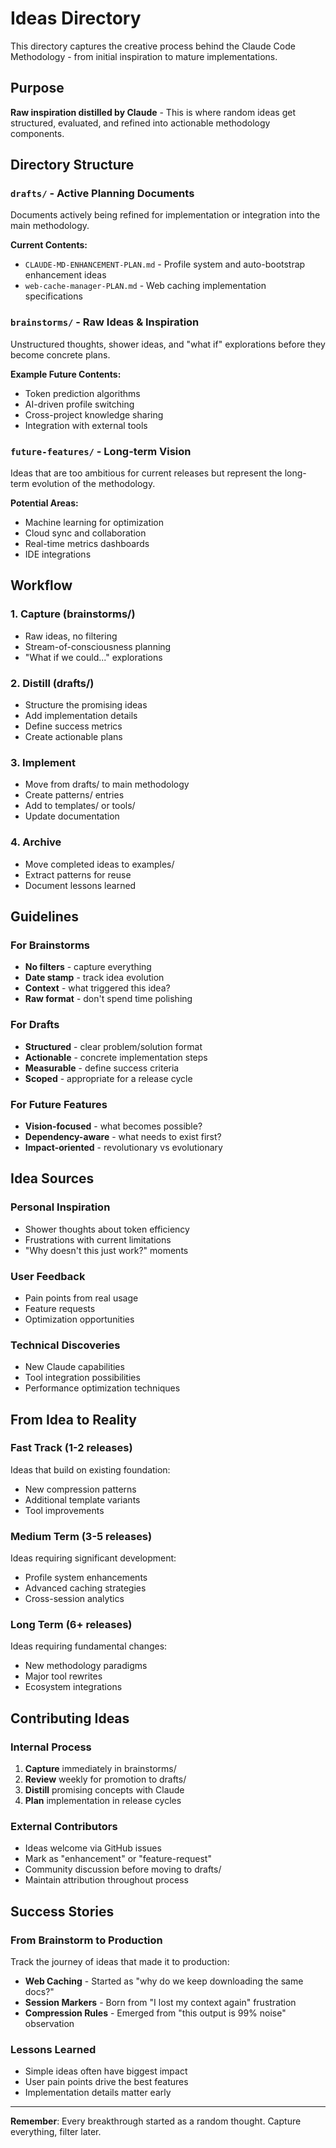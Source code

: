 # Ideas Directory

This directory captures the creative process behind the Claude Code Methodology - from initial inspiration to mature implementations.

## Purpose

**Raw inspiration distilled by Claude** - This is where random ideas get structured, evaluated, and refined into actionable methodology components.

## Directory Structure

### `drafts/` - Active Planning Documents

Documents actively being refined for implementation or integration into the main methodology.

**Current Contents:**

- `CLAUDE-MD-ENHANCEMENT-PLAN.md` - Profile system and auto-bootstrap enhancement ideas
- `web-cache-manager-PLAN.md` - Web caching implementation specifications

### `brainstorms/` - Raw Ideas & Inspiration

Unstructured thoughts, shower ideas, and "what if" explorations before they become concrete plans.

**Example Future Contents:**

- Token prediction algorithms
- AI-driven profile switching
- Cross-project knowledge sharing
- Integration with external tools

### `future-features/` - Long-term Vision

Ideas that are too ambitious for current releases but represent the long-term evolution of the methodology.

**Potential Areas:**

- Machine learning for optimization
- Cloud sync and collaboration
- Real-time metrics dashboards
- IDE integrations

## Workflow

### 1. Capture (brainstorms/)

- Raw ideas, no filtering
- Stream-of-consciousness planning
- "What if we could..." explorations

### 2. Distill (drafts/)

- Structure the promising ideas
- Add implementation details
- Define success metrics
- Create actionable plans

### 3. Implement

- Move from drafts/ to main methodology
- Create patterns/ entries
- Add to templates/ or tools/
- Update documentation

### 4. Archive

- Move completed ideas to examples/
- Extract patterns for reuse
- Document lessons learned

## Guidelines

### For Brainstorms

- **No filters** - capture everything
- **Date stamp** - track idea evolution
- **Context** - what triggered this idea?
- **Raw format** - don't spend time polishing

### For Drafts

- **Structured** - clear problem/solution format
- **Actionable** - concrete implementation steps
- **Measurable** - define success criteria
- **Scoped** - appropriate for a release cycle

### For Future Features

- **Vision-focused** - what becomes possible?
- **Dependency-aware** - what needs to exist first?
- **Impact-oriented** - revolutionary vs evolutionary

## Idea Sources

### Personal Inspiration

- Shower thoughts about token efficiency
- Frustrations with current limitations
- "Why doesn't this just work?" moments

### User Feedback

- Pain points from real usage
- Feature requests
- Optimization opportunities

### Technical Discoveries

- New Claude capabilities
- Tool integration possibilities
- Performance optimization techniques

## From Idea to Reality

### Fast Track (1-2 releases)

Ideas that build on existing foundation:

- New compression patterns
- Additional template variants
- Tool improvements

### Medium Term (3-5 releases)

Ideas requiring significant development:

- Profile system enhancements
- Advanced caching strategies
- Cross-session analytics

### Long Term (6+ releases)

Ideas requiring fundamental changes:

- New methodology paradigms
- Major tool rewrites
- Ecosystem integrations

## Contributing Ideas

### Internal Process

1. **Capture** immediately in brainstorms/
2. **Review** weekly for promotion to drafts/
3. **Distill** promising concepts with Claude
4. **Plan** implementation in release cycles

### External Contributors

- Ideas welcome via GitHub issues
- Mark as "enhancement" or "feature-request"
- Community discussion before moving to drafts/
- Maintain attribution throughout process

## Success Stories

### From Brainstorm to Production

Track the journey of ideas that made it to production:

- **Web Caching** - Started as "why do we keep downloading the same docs?"
- **Session Markers** - Born from "I lost my context again" frustration
- **Compression Rules** - Emerged from "this output is 99% noise" observation

### Lessons Learned

- Simple ideas often have biggest impact
- User pain points drive the best features
- Implementation details matter early

---

**Remember**: Every breakthrough started as a random thought. Capture everything, filter later.
